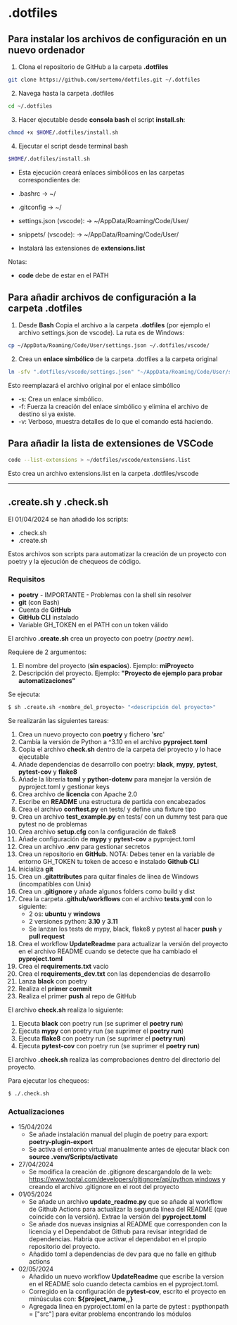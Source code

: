 # .dotfiles
## Para instalar los archivos de configuración en un nuevo ordenador
1. Clona el repositorio de GitHub a la carpeta **.dotfiles**

```sh
git clone https://github.com/sertemo/dotfiles.git ~/.dotfiles

```
2. Navega hasta la carpeta .dotfiles
```sh
cd ~/.dotfiles
```

3. Hacer ejecutable desde **consola bash** el script **install.sh**:

```sh 
chmod +x $HOME/.dotfiles/install.sh
```

4. Ejecutar el script desde terminal bash

```sh
$HOME/.dotfiles/install.sh
```

- Esta ejecución creará enlaces simbólicos en las carpetas correspondientes de:
 - .bashrc -> ~/
 - .gitconfig -> ~/
 - settings.json (vscode): -> ~/AppData/Roaming/Code/User/
 - snippets/ (vscode): -> ~/AppData/Roaming/Code/User/

- Instalará las extensiones de **extensions.list**

Notas:
- **code** debe de estar en el PATH

## Para añadir archivos de configuración a la carpeta .dotfiles
1. Desde **Bash** Copia el archivo a la carpeta **.dotfiles** (por ejemplo el archivo
settings.json de vscode). La ruta es de Windows:

```sh
cp ~/AppData/Roaming/Code/User/settings.json ~/.dotfiles/vscode/

```

2. Crea un **enlace simbólico** de la carpeta .dotfiles a la carpeta original

```sh
ln -sfv ".dotfiles/vscode/settings.json" "~/AppData/Roaming/Code/User/settings.json"
```

Esto reemplazará el archivo original por el enlace simbólico
- -s: Crea un enlace simbólico.
- -f: Fuerza la creación del enlace simbólico y elimina el archivo de destino si ya existe.
- -v: Verboso, muestra detalles de lo que el comando está haciendo.

## Para añadir la lista de extensiones de VSCode

```sh
code --list-extensions > ~/dotfiles/vscode/extensions.list
```
Esto crea un archivo extensions.list en la carpeta .dotfiles/vscode

---
## .create.sh y .check.sh

El 01/04/2024 se han añadido los scripts:
- .check.sh
- .create.sh

Estos archivos son scripts para automatizar la creación de un proyecto con poetry y la ejecución de chequeos de código.

### Requisitos
- **poetry** - IMPORTANTE - Problemas con la shell sin resolver
- **git** (con Bash)
- Cuenta de **GitHub**
- **GitHub CLI** instalado
- Variable GH_TOKEN en el PATH con un token válido


El archivo **.create.sh** crea un proyecto con poetry (*poetry new*).

Requiere de 2 argumentos:
1. El nombre del proyecto (**sin espacios**). Ejemplo: **miProyecto**
2. Descripción del proyecto. Ejemplo: **"Proyecto de ejemplo para probar automatizaciones"**

Se ejecuta:
```sh
$ sh .create.sh <nombre_del_proyecto> "<descripción del proyecto>"
```

Se realizarán las siguientes tareas:
1. Crea un nuevo proyecto con **poetry** y fichero '**src**'
2. Cambia la versión de Python a ^3.10 en el archivo **pyproject.toml**
3. Copia el archivo **check.sh** dentro de la carpeta del proyecto y lo hace ejecutable
4. Añade dependencias de desarrollo con poetry: **black**, **mypy**, **pytest**, **pytest-cov** y **flake8**
5. Añade la librería **toml** y **python-dotenv** para manejar la versión de pyproject.toml y gestionar keys
6. Crea archivo de **licencia** con Apache 2.0
7. Escribe en **README** una estructura de partida con encabezados
8. Crea el archivo **conftest.py** en tests/ y define una fixture tipo
9. Crea un archivo **test_example.py** en tests/ con un dummy test para que pytest no de problemas
10. Crea archivo **setup.cfg** con la configuración de flake8
11. Añade configuración de **mypy** y **pytest-cov** a pyproject.toml
12. Crea un archivo **.env** para gestionar secretos
12. Crea un repositorio en **GitHub**. NOTA: Debes tener en la variable de entorno GH_TOKEN tu token de acceso e instalado **Github CLI**
13. Inicializa **git**
14. Crea un **.gitattributes** para quitar finales de línea de Windows (incompatibles con Unix)
15. Crea un **.gitignore** y añade algunos folders como build y dist
16. Crea la carpeta **.github/workflows** con el archivo **tests.yml** con lo siguiente:
    - 2 os: **ubuntu** y **windows**
    - 2 versiones python: **3.10** y **3.11**
    - Se lanzan los tests de mypy, black, flake8 y pytest al hacer **push** y **pull request**
17. Crea el workflow **UpdateReadme** para actualizar la versión del proyecto en el archivo README cuando se detecte que ha cambiado el **pyproject.toml**  
18. Crea el **requirements.txt** vacío 
19. Crea el **requirements_dev.txt** con las dependencias de desarrollo
20. Lanza **black** con poetry
21. Realiza el **primer commit**
22. Realiza el primer **push** al repo de  GitHub


El archivo **check.sh** realiza lo siguiente:
1. Ejecuta **black** con poetry run (se suprimer el **poetry run**)
2. Ejecuta **mypy** con poetry run (se suprimer el **poetry run**)
3. Ejecuta **flake8** con poetry run (se suprimer el **poetry run**)
4. Ejecuta **pytest-cov** con poetry run (se suprimer el **poetry run**)

El archivo **.check.sh** realiza las comprobaciones dentro del directorio del proyecto.

Para ejecutar los chequeos:

```sh
$ ./.check.sh
```
### Actualizaciones
- 15/04/2024
    - Se añade instalación manual del plugin de poetry para export: **poetry-plugin-export**
    - Se activa el entorno virtual manualmente antes de ejecutar black con **source .venv/Scripts/activate**
- 27/04/2024
    - Se modifica la creación de .gitignore descargandolo de la web: https://www.toptal.com/developers/gitignore/api/python,windows y creando el archivo .gitignore en el root del proyecto
- 01/05/2024
    - Se añade un archivo **update_readme.py** que se añade al workflow de Github Actions para actualizar la segunda línea del README (que coincide con la versión). Extrae la versión del **pyproject.toml**
    - Se añade dos nuevas insignias al README que corresponden con la licencia y el Dependabot de Github para revisar integridad de dependencias. Habría que activar el dependabot en el propio repositorio del proyecto.
    - Añadido toml a dependencias de dev para que no falle en github actions
- 02/05/2024
    - Añadido un nuevo workflow **UpdateReadme** que escribe la version en el README solo cuando detecta cambios en el pyproject.toml.
    - Corregido en la configuración de **pytest-cov**, escrito el proyecto en minúsculas con:
     **${project_name,,}**
     - Agregada linea en pyproject.toml en la parte de pytest : pypthonpath = ["src"] para evitar problema encontrando los módulos